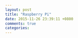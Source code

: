 ```yaml
---
layout: post
title: "Raspberry Pi"
date: 2015-11-26 23:39:11 +0800
comments: true
categories: 
---
```

